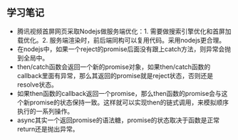 ## 学习笔记

- 腾讯视频首屏网页采取Nodejs做服务端优化：1. 需要做搜索引擎优化和首屏加载优化。2. 服务端渲染时，前后端同构可以复用代码。采用nodejs更合理。
- 在nodejs中，如果一个reject的promise后面没有跟上catch方法，则异常会抛到全局中。
- then/catch函数会返回一个新的promise对象，如果then/catch函数的callback里面有异常，那么其返回的promise就是reject状态，否则还是resolve状态。
- 如果then函数的callback返回一个promise，那么then函数的promise会与这个新promise的状态保持一致。这样就可以实现then的链式调用，来模拟顺序执行的一系列操作。
- async其实一个返回promise的语法糖，promise的状态取决于函数是正常return还是抛出异常。
